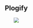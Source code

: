 <h2 align="center">Plogify</h2>

<p align="center">
  <a href="https://github.com/Suman373/Plogify"><img src="https://img.shields.io/maintenance/yes/2022"></a>
</p>
